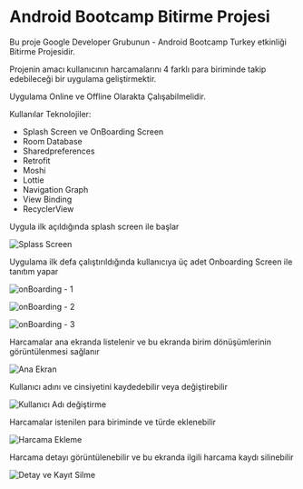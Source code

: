 
# Android Bootcamp Bitirme Projesi
Bu proje Google Developer Grubunun - Android Bootcamp Turkey etkinliği Bitirme Projesidir.

Projenin amacı kullanıcının harcamalarını 4 farklı para biriminde takip edebileceği bir uygulama geliştirmektir. 

Uygulama Online ve Offline Olarakta Çalışabilmelidir.

  
Kullanılar Teknolojiler:

+  Splash Screen ve OnBoarding Screen
+  Room Database
+  Sharedpreferences
+  Retrofit
+  Moshi
+  Lottie
+  Navigation Graph
+  View Binding
+  RecyclerView

Uygula ilk açıldığında splash screen ile başlar

![Splass Screen](https://raw.githubusercontent.com/haksoft/Android-Bootcamp-Turkey/main/ScreenShots/1-SplashScreen.jpeg)

Uygulama ilk defa çalıştırıldığında kullanıcıya üç adet Onboarding Screen ile tanıtım yapar

![onBoarding - 1](https://raw.githubusercontent.com/haksoft/Android-Bootcamp-Turkey/main/ScreenShots/2-OnBoarding.jpeg)

![onBoarding - 2](https://raw.githubusercontent.com/haksoft/Android-Bootcamp-Turkey/main/ScreenShots/3-OnBoarding.jpeg)

![onBoarding - 3](https://raw.githubusercontent.com/haksoft/Android-Bootcamp-Turkey/main/ScreenShots/4-OnBoarding.jpeg)

Harcamalar ana ekranda listelenir ve bu ekranda birim dönüşümlerinin görüntülenmesi sağlanır

![Ana Ekran](https://raw.githubusercontent.com/haksoft/Android-Bootcamp-Turkey/main/ScreenShots/5-HomePage.jpeg)

Kullanıcı adını ve cinsiyetini kaydedebilir veya değiştirebilir

![Kullanıcı Adı değiştirme](https://raw.githubusercontent.com/haksoft/Android-Bootcamp-Turkey/main/ScreenShots/6-ChangeUserName.jpeg)

Harcamalar istenilen para biriminde ve türde eklenebilir

![Harcama Ekleme](https://raw.githubusercontent.com/haksoft/Android-Bootcamp-Turkey/main/ScreenShots/7-AddData.jpeg)

Harcama detayı görüntülenebilir ve bu ekranda ilgili harcama kaydı silinebilir

![Detay ve Kayıt Silme](https://raw.githubusercontent.com/haksoft/Android-Bootcamp-Turkey/main/ScreenShots/8-DeleteData.jpeg)




  
